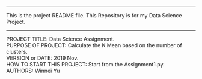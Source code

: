 ------------------------------------------------------------------------
This is the project README file. This Repository is for my Data Science Project.<br>

------------------------------------------------------------------------

PROJECT TITLE: Data Science Assignment. <br>
PURPOSE OF PROJECT: Calculate the K Mean based on the number of clusters.<br>
VERSION or DATE: 2019 Nov.<br>
HOW TO START THIS PROJECT: Start from the Assignment1.py.<br>
AUTHORS: Winnei Yu

